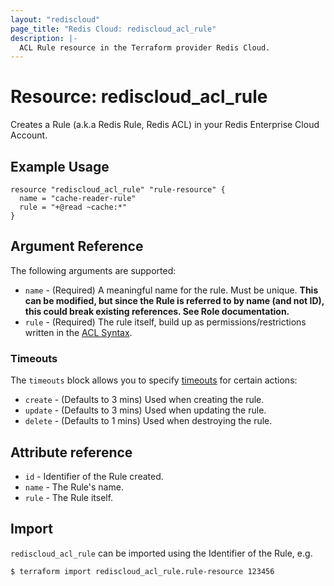 ```yaml
---
layout: "rediscloud"
page_title: "Redis Cloud: rediscloud_acl_rule"
description: |-
  ACL Rule resource in the Terraform provider Redis Cloud.
---
```


# Resource: rediscloud_acl_rule

Creates a Rule (a.k.a Redis Rule, Redis ACL) in your Redis Enterprise Cloud Account.

## Example Usage

```hcl
resource "rediscloud_acl_rule" "rule-resource" {
  name = "cache-reader-rule"
  rule = "+@read ~cache:*"
}
```

## Argument Reference

The following arguments are supported:

* `name` - (Required) A meaningful name for the rule. Must be unique. **This can be modified, but since the Rule is referred to
  by name (and not ID), this could break existing references. See Role documentation.**
* `rule` - (Required) The rule itself, build up as permissions/restrictions written in the [ACL Syntax](https://docs.redis.com/latest/rc/security/access-control/data-access-control/configure-acls/#define-permissions-with-acl-syntax).

### Timeouts

The `timeouts` block allows you to specify [timeouts](https://www.terraform.io/language/resources/syntax#operation-timeouts) for certain actions:

* `create` - (Defaults to 3 mins) Used when creating the rule.
* `update` - (Defaults to 3 mins) Used when updating the rule.
* `delete` - (Defaults to 1 mins) Used when destroying the rule.

## Attribute reference

* `id` - Identifier of the Rule created.
* `name` - The Rule's name.
* `rule` - The Rule itself.

## Import
`rediscloud_acl_rule` can be imported using the Identifier of the Rule, e.g.

```
$ terraform import rediscloud_acl_rule.rule-resource 123456
```
